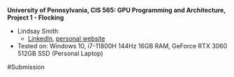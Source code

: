 **University of Pennsylvania, CIS 565: GPU Programming and Architecture,
Project 1 - Flocking**

* Lindsay Smith
  * [LinkedIn](https://www.linkedin.com/in/lindsay-j-smith/), [personal website](https://lindsays-portfolio-d6aa5d.webflow.io/)
* Tested on: Windows 10, i7-11800H 144Hz 16GB RAM, GeForce RTX 3060 512GB SSD (Personal Laptop)

#Submission

